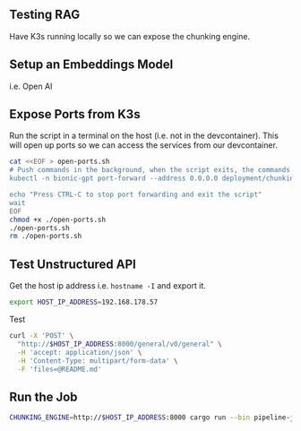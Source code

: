 ## Testing RAG

Have K3s running locally so we can expose the chunking engine.

## Setup an Embeddings Model

i.e. Open AI

## Expose Ports from K3s

Run the script in a terminal on the host (i.e. not in the devcontainer). This will open up ports so we can access the services from our devcontainer.

```sh
cat <<EOF > open-ports.sh
# Push commands in the background, when the script exits, the commands will exit too
kubectl -n bionic-gpt port-forward --address 0.0.0.0 deployment/chunking-engine 8000:8000 & \

echo "Press CTRL-C to stop port forwarding and exit the script"
wait
EOF
chmod +x ./open-ports.sh
./open-ports.sh
rm ./open-ports.sh
```

## Test Unstructured API

Get the host ip address i.e. `hostname -I` and export it.

```sh
export HOST_IP_ADDRESS=192.168.178.57
```

Test

```sh
curl -X 'POST' \
  "http://$HOST_IP_ADDRESS:8000/general/v0/general" \
  -H 'accept: application/json' \
  -H 'Content-Type: multipart/form-data' \
  -F 'files=@README.md' 
```

## Run the Job

```sh
CHUNKING_ENGINE=http://$HOST_IP_ADDRESS:8000 cargo run --bin pipeline-job
```